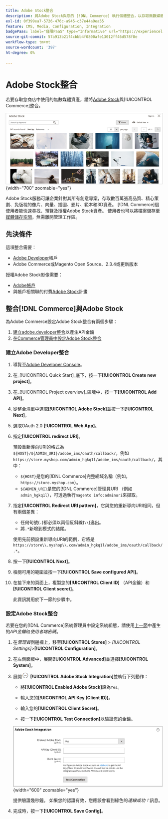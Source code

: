 ```yaml
---
title: Adobe Stock整合
description: 將Adobe Stock與您的 [!DNL Commerce] 執行個體整合，以存取無數媒體資產，以便在您的商店中使用。
exl-id: 0f399ea7-5726-476c-a945-c37e44a9ea55
feature: CMS, Media, Configuration, Integration
badgePaas: label="僅限PaaS" type="Informative" url="https://experienceleague.adobe.com/en/docs/commerce/user-guides/product-solutions" tooltip="僅適用於雲端專案(Adobe管理的PaaS基礎結構)和內部部署專案的Adobe Commerce 。"
source-git-commit: 57a913b21f4cbbb4f0800afe13012ff46d578f8e
workflow-type: tm+mt
source-wordcount: '397'
ht-degree: 0%

---
```


# Adobe Stock整合

若要存取您商店中使用的無數媒體資產，請將[Adobe Stock][adobe-stock]與[!UICONTROL Commerce]整合。

![Adobe Stock搜尋結果](./assets/adobe-stock-search-grid.png){width="700" zoomable="yes"}

Adobe Stock服務可讓企業針對其所有創意專案，存取數百萬張高品質、精心策劃、免版稅的像片、向量、插圖、影片、範本和3D資產。 [!DNL Commerce]個使用者能快速尋找、預覽及授權Adobe Stock資產。 使用者也可以將檔案儲存至[媒體儲存空間](./media-storage.md)，無需離開管理工作區。

## 先決條件

這項整合需要：

- [Adobe Developer][dev-console]帳戶
- Adobe Commerce或Magento Open Source、2.3.4或更新版本

授權Adobe Stock影像需要：

- [Adobe帳戶][adobe-signin]
- 與帳戶相關聯的付費[Adobe Stock][adobe-stock]計畫

## 整合[!DNL Commerce]與Adobe Stock

為Adobe Commerce設定Adobe Stock整合有兩個步驟：

1. [建立adobe.developer整合](#create-an-adobe-developer-integration)以產生API金鑰
1. [在Commerce管理員中設定Adobe Stock整合](#configure-the-adobe-stock-integration)

### 建立Adobe Developer整合

1. 導覽至[Adobe Developer Console][dev-console]。

1. 在&#x200B;_[!UICONTROL Quick Start]_底下，按一下&#x200B;**[!UICONTROL Create new project]**。

1. 在&#x200B;_[!UICONTROL Project overview]_區塊中，按一下&#x200B;**[!UICONTROL Add API]**。

1. 從整合清單中選取&#x200B;**[!UICONTROL Adobe Stock]**&#x200B;並按一下&#x200B;**[!UICONTROL Next]**。

1. 選取OAuth 2.0 **[!UICONTROL Web App]**。

1. 指定&#x200B;**[!UICONTROL redirect URI]**。

   預設重新導向URI的格式為`${HOST}/${ADMIN_URI}/adobe_ims/oauth/callback/`，例如`https://store.myshop.com/admin_hgkq1l/adobe_ims/oauth/callback/`，其中：

   - `${HOST}`是您的[!DNL Commerce]完整網域名稱（例如，`https://store.myshop.com`）。
   - `${ADMIN_URI}`是您的[!DNL Commerce]管理員URI （例如`admin_hgkq1l`），可透過執行`magento info:adminuri`來擷取。

1. 指定&#x200B;**[!UICONTROL Redirect URI pattern]**，它與您的重新導向URI相同，但有兩個差異：

   - 任何句號(`.`)都必須以兩個反斜線(`\\`)逸出。
   - 將`.*`新增到模式的結尾。

   使用先前預設重新導向URI的範例，它將是`https://store\\.myshop\\.com/admin_hgkq1l/adobe_ims/oauth/callback/.*`。

1. 按一下&#x200B;**[!UICONTROL Next]**。

1. 檢閱可用的範圍並按一下&#x200B;**[!UICONTROL Save configured API]**。

1. 在接下來的頁面上，複製您的&#x200B;**[!UICONTROL Client ID]** （API金鑰）和&#x200B;**[!UICONTROL Client secret]**。

   此資訊將用於下一節的步驟中。

### 設定Adobe Stock整合

若要在您的[!DNL Commerce]系統管理員中設定系統組態，請使用[上一節][create-integration]中產生的&#x200B;_API金鑰_&#x200B;和&#x200B;_使用者端密碼_。

1. 在&#x200B;_管理員_&#x200B;側邊欄上，移至&#x200B;**[!UICONTROL Stores]** > _[!UICONTROL Settings]_>**[!UICONTROL Configuration]**。

1. 在左側面板中，展開&#x200B;**[!UICONTROL Advanced]**&#x200B;並選擇&#x200B;**[!UICONTROL System]**。

1. 展開![擴充選擇器](../assets/icon-display-expand.png) **[!UICONTROL Adobe Stock Integration]**&#x200B;並執行下列動作：

   - 將&#x200B;**[!UICONTROL Enabled Adobe Stock]**&#x200B;設為`Yes`。

   - 輸入您的&#x200B;**[!UICONTROL API Key (Client ID)]**。

   - 輸入您的&#x200B;**[!UICONTROL Client Secret]**。

   - 按一下&#x200B;**[!UICONTROL Test Connection]**&#x200B;以驗證您的金鑰。

   ![進階設定 — Adobe Stock整合](./assets/system-adobe-stock-integration.png){width="600" zoomable="yes"}

   提供驗證幾秒鐘。 如果您的認證有效，您應該會看到綠色的&#x200B;_連線成功！_&#x200B;訊息。

1. 完成時，按一下&#x200B;**[!UICONTROL Save Config]**。

[adobe-stock]: https://stock.adobe.com
[adobe-signin]: https://helpx.adobe.com/manage-account/using/access-adobe-id-account.html
[dev-console]: https://developer.adobe.com/console/home
[create-integration]: #create-an-adobeio-integration
